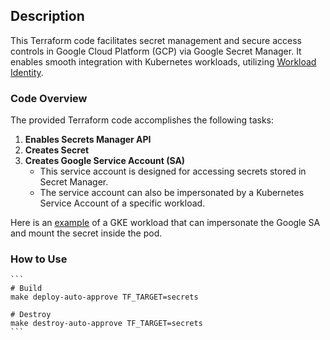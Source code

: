 ## Description

This Terraform code facilitates secret management and secure access controls in Google Cloud Platform (GCP) via Google Secret Manager. It enables smooth integration with Kubernetes workloads, utilizing [Workload Identity](https://cloud.google.com/kubernetes-engine/docs/how-to/workload-identity).

### Code Overview

The provided Terraform code accomplishes the following tasks:
1. **Enables Secrets Manager API**
2. **Creates Secret**
3. **Creates Google Service Account (SA)**
    - This service account is designed for accessing secrets stored in Secret Manager.
    - The service account can also be impersonated by a Kubernetes Service Account of a specific workload.

Here is an [example](https://github.com/GoogleCloudPlatform/secrets-store-csi-driver-provider-gcp/tree/main/examples) of a GKE workload that can impersonate the Google SA and mount the secret inside the pod.

### How to Use

    ```
    # Build
    make deploy-auto-approve TF_TARGET=secrets

    # Destroy
    make destroy-auto-approve TF_TARGET=secrets
    ```